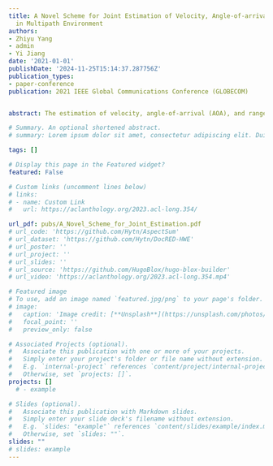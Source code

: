 ```yaml
---
title: A Novel Scheme for Joint Estimation of Velocity, Angle-of-arrival and Range
  in Multipath Environment
authors:
- Zhiyu Yang
- admin
- Yi Jiang
date: '2021-01-01'
publishDate: '2024-11-25T15:14:37.287756Z'
publication_types:
- paper-conference
publication: 2021 IEEE Global Communications Conference (GLOBECOM)


abstract: The estimation of velocity, angle-of-arrival (AOA), and range of a target has been researched for decades, as it finds wide applications in radar and wireless communications. In recent years, this classic problem has gained renewed interest with the advent of 5G internet of things (IoT) technologies, owing to the numerous emerging localization-related applications. This paper studies the joint estimation of velocity, AOA, and range (JEVAR) of a target in a multipath environment. To solve the JEVAR problem, we propose a novel scheme, which has the target transmit a pair of conjugate Zadoff-Chu (ZC) sequences and has the multi-antenna receiver conduct maximum likelihood (ML) estimation. The simulations verify the effectiveness of the proposed scheme by showing that its performance can approach the Cramer-Rao bound (CRB).

# Summary. An optional shortened abstract.
# summary: Lorem ipsum dolor sit amet, consectetur adipiscing elit. Duis posuere tellus ac convallis placerat. Proin tincidunt magna sed ex sollicitudin condimentum.

tags: []

# Display this page in the Featured widget?
featured: False

# Custom links (uncomment lines below)
# links:
# - name: Custom Link
#   url: https://aclanthology.org/2023.acl-long.354/

url_pdf: pubs/A_Novel_Scheme_for_Joint_Estimation.pdf
# url_code: 'https://github.com/Hytn/AspectSum'
# url_dataset: 'https://github.com/Hytn/DocRED-HWE'
# url_poster: ''
# url_project: ''
# url_slides: ''
# url_source: 'https://github.com/HugoBlox/hugo-blox-builder'
# url_video: 'https://aclanthology.org/2023.acl-long.354.mp4'

# Featured image
# To use, add an image named `featured.jpg/png` to your page's folder.
# image:
#   caption: 'Image credit: [**Unsplash**](https://unsplash.com/photos/pLCdAaMFLTE)'
#   focal_point: ''
#   preview_only: false

# Associated Projects (optional).
#   Associate this publication with one or more of your projects.
#   Simply enter your project's folder or file name without extension.
#   E.g. `internal-project` references `content/project/internal-project/index.md`.
#   Otherwise, set `projects: []`.
projects: []
  # - example

# Slides (optional).
#   Associate this publication with Markdown slides.
#   Simply enter your slide deck's filename without extension.
#   E.g. `slides: "example"` references `content/slides/example/index.md`.
#   Otherwise, set `slides: ""`.
slides: ""
# slides: example
---
```

